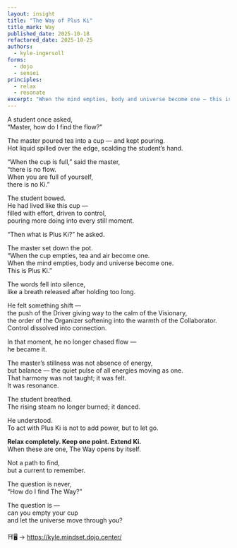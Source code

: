 ```yaml
---
layout: insight
title: "The Way of Plus Ki"
title_mark: Way
published_date: 2025-10-18
refactored_date: 2025-10-25
authors:
  - kyle-ingersoll
forms:
  - dojo
  - sensei
principles:
  - relax
  - resonate
excerpt: "When the mind empties, body and universe become one — this is Plus Ki."
---
```


A student once asked,  
“Master, how do I find the flow?”  

The master poured tea into a cup — and kept pouring.  
Hot liquid spilled over the edge, scalding the student’s hand.  

“When the cup is full,” said the master,  
“there is no flow.  
When you are full of yourself,  
there is no Ki.”  

The student bowed.  
He had lived like this cup —  
filled with effort, driven to control,  
pouring more doing into every still moment.  

“Then what is Plus Ki?” he asked.  

The master set down the pot.  
“When the cup empties, tea and air become one.  
When the mind empties, body and universe become one.  
This is Plus Ki.”  

The words fell into silence,  
like a breath released after holding too long.  

He felt something shift —  
the push of the Driver giving way to the calm of the Visionary,  
the order of the Organizer softening into the warmth of the Collaborator.  
Control dissolved into connection.  

In that moment, he no longer chased flow —  
he became it.  

The master’s stillness was not absence of energy,  
but balance — the quiet pulse of all energies moving as one.  
That harmony was not taught; it was felt.  
It was resonance.  

The student breathed.  
The rising steam no longer burned; it danced.  

He understood.  
To act with Plus Ki is not to add power,
but to let go.

**Relax completely. Keep one point. Extend Ki.**  
When these are one, The Way opens by itself.  

Not a path to find,  
but a current to remember.  

The question is never,  
“How do I find The Way?”  

The question is —  
can you empty your cup  
and let the universe move through you?

⛩️🖥️ -> https://kyle.mindset.dojo.center/